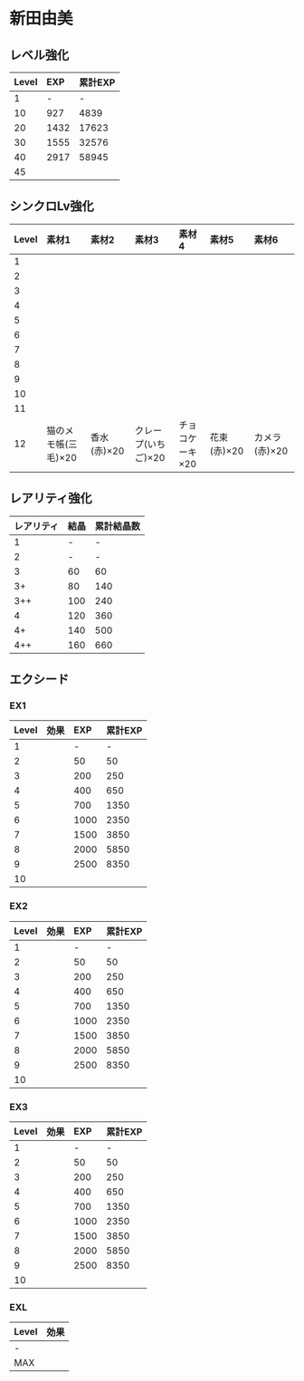 # 新田由美

## レベル強化

|Level|EXP|累計EXP|
|:--|:--|:--|
|1|-|-|
|10|927|4839|
|20|1432|17623|
|30|1555|32576|
|40|2917|58945|
|45|||

## シンクロLv強化

|Level|素材1|素材2|素材3|素材4|素材5|素材6|
|:--|:--|:--|:--|:--|:--|:--|
|1|||||||
|2|||||||
|3|||||||
|4|||||||
|5|||||||
|6|||||||
|7|||||||
|8|||||||
|9|||||||
|10|||||||
|11|||||||
|12|猫のメモ帳(三毛)×20|香水(赤)×20|クレープ(いちご)×20|チョコケーキ×20|花束(赤)×20|カメラ(赤)×20|

## レアリティ強化

|レアリティ|結晶|累計結晶数|
|:--|:--|:--|
|1|-|-|
|2|-|-|
|3|60|60|
|3+|80|140|
|3++|100|240|
|4|120|360|
|4+|140|500|
|4++|160|660|

## エクシード

### EX1

|Level|効果|EXP|累計EXP|
|:--|:--|:--|:--|
|1||-|-|
|2||50|50|
|3||200|250|
|4||400|650|
|5||700|1350|
|6||1000|2350|
|7||1500|3850|
|8||2000|5850|
|9||2500|8350|
|10||||

### EX2

|Level|効果|EXP|累計EXP|
|:--|:--|:--|:--|
|1||-|-|
|2||50|50|
|3||200|250|
|4||400|650|
|5||700|1350|
|6||1000|2350|
|7||1500|3850|
|8||2000|5850|
|9||2500|8350|
|10||||

### EX3

|Level|効果|EXP|累計EXP|
|:--|:--|:--|:--|
|1||-|-|
|2||50|50|
|3||200|250|
|4||400|650|
|5||700|1350|
|6||1000|2350|
|7||1500|3850|
|8||2000|5850|
|9||2500|8350|
|10||||

### EXL

|Level|効果|
|:--|:--|
|-||
|MAX||